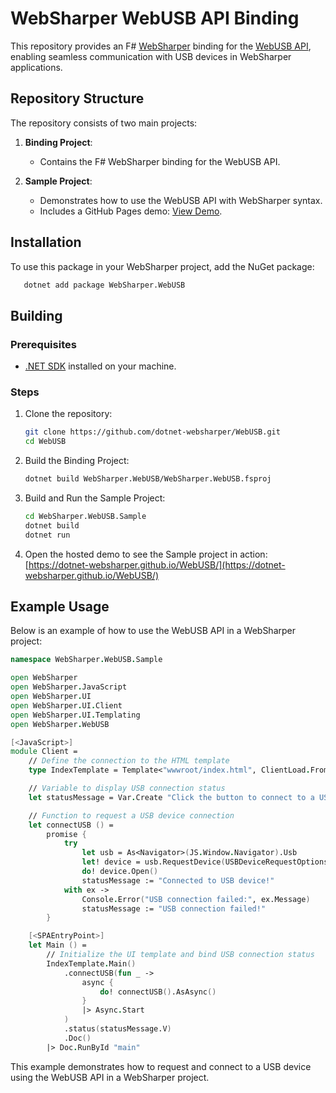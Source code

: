 # WebSharper WebUSB API Binding

This repository provides an F# [WebSharper](https://websharper.com/) binding for the [WebUSB API](https://developer.mozilla.org/en-US/docs/Web/API/WebUSB_API), enabling seamless communication with USB devices in WebSharper applications.

## Repository Structure

The repository consists of two main projects:

1. **Binding Project**:

   - Contains the F# WebSharper binding for the WebUSB API.

2. **Sample Project**:
   - Demonstrates how to use the WebUSB API with WebSharper syntax.
   - Includes a GitHub Pages demo: [View Demo](https://dotnet-websharper.github.io/WebUSB/).

## Installation

To use this package in your WebSharper project, add the NuGet package:

```bash
   dotnet add package WebSharper.WebUSB
```

## Building

### Prerequisites

- [.NET SDK](https://dotnet.microsoft.com/download) installed on your machine.

### Steps

1. Clone the repository:

   ```bash
   git clone https://github.com/dotnet-websharper/WebUSB.git
   cd WebUSB
   ```

2. Build the Binding Project:

   ```bash
   dotnet build WebSharper.WebUSB/WebSharper.WebUSB.fsproj
   ```

3. Build and Run the Sample Project:

   ```bash
   cd WebSharper.WebUSB.Sample
   dotnet build
   dotnet run
   ```

4. Open the hosted demo to see the Sample project in action:
   [https://dotnet-websharper.github.io/WebUSB/](https://dotnet-websharper.github.io/WebUSB/)

## Example Usage

Below is an example of how to use the WebUSB API in a WebSharper project:

```fsharp
namespace WebSharper.WebUSB.Sample

open WebSharper
open WebSharper.JavaScript
open WebSharper.UI
open WebSharper.UI.Client
open WebSharper.UI.Templating
open WebSharper.WebUSB

[<JavaScript>]
module Client =
    // Define the connection to the HTML template
    type IndexTemplate = Template<"wwwroot/index.html", ClientLoad.FromDocument>

    // Variable to display USB connection status
    let statusMessage = Var.Create "Click the button to connect to a USB device."

    // Function to request a USB device connection
    let connectUSB () =
        promise {
            try
                let usb = As<Navigator>(JS.Window.Navigator).Usb
                let! device = usb.RequestDevice(USBDeviceRequestOptions(Filters = [||]))
                do! device.Open()
                statusMessage := "Connected to USB device!"
            with ex ->
                Console.Error("USB connection failed:", ex.Message)
                statusMessage := "USB connection failed!"
        }

    [<SPAEntryPoint>]
    let Main () =
        // Initialize the UI template and bind USB connection status
        IndexTemplate.Main()
            .connectUSB(fun _ ->
                async {
                    do! connectUSB().AsAsync()
                }
                |> Async.Start
            )
            .status(statusMessage.V)
            .Doc()
        |> Doc.RunById "main"
```

This example demonstrates how to request and connect to a USB device using the WebUSB API in a WebSharper project.
